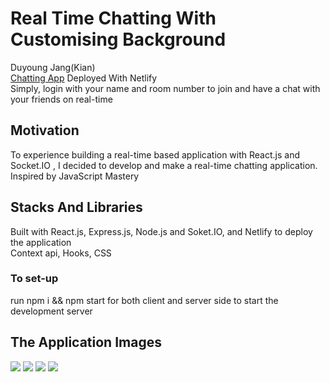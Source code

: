 # Real Time Chatting With Customising Background
Duyoung Jang(Kian)</br>
[Chatting App](https://youthful-hermann-322802.netlify.com) Deployed With Netlify</br>
Simply, login with your name and room number to join and have a chat with your friends on real-time

## Motivation
<p> To experience building a real-time based application with React.js and Socket.IO , I decided to develop and make a real-time chatting application. Inspired by JavaScript Mastery</p>

## Stacks And Libraries
Built with React.js, Express.js, Node.js and Soket.IO, and Netlify to deploy the application </br>
Context api, Hooks, CSS
### To set-up
run npm i && npm start for both client and server side to start the development server

## The Application Images
<img src="https://user-images.githubusercontent.com/54985943/113588523-3a607880-966b-11eb-8149-645e8cd652aa.png" />
<img src="https://user-images.githubusercontent.com/54985943/113584572-05055c00-9666-11eb-8eda-33f637cc7aa4.png" />
<img src="https://user-images.githubusercontent.com/54985943/113584565-03d42f00-9666-11eb-800a-44ccf39942de.png" />
<img src="https://user-images.githubusercontent.com/54985943/113584575-059df280-9666-11eb-828a-33a1c2a2bd5d.png" />

